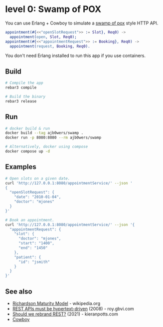 # level 0: Swamp of POX

You can use Erlang + Cowboy to simulate a [swamp of pox][1] style HTTP API.

```erlang
appointment(#{<<"openSlotRequest">> := Slot}, Req0) ->
  appointment(open, Slot, Req0);
appointment(#{<<"appointmentRequest">> := Booking}, Req0) ->
  appointment(request, Booking, Req0).
```

You don't need Erlang installed to run this app if you use containers.

## Build

```bash
# Compile the app
rebar3 compile

# Build the binary
rebar3 release
```

## Run


```bash
# docker build & run
docker build --tag ajb0wers/swamp .
docker run -p 8080:8080 --rm ajb0wers/swamp

# Alternatively, docker using compose
docker compose up -d
```

## Examples

```bash
# Open slots on a given date. 
curl 'http://127.0.0.1:8080/appointmentService/' --json '
{
  "openSlotRequest": {
    "date": "2010-01-04",
    "doctor": "mjones"
  }
}'

# Book an appointment.
curl 'http://127.0.0.1:8080/appointmentService/' --json '{
  "appointmentRequest": {
    "slot": {
      "doctor": "mjones",
      "start": "1400",
      "end": "1450"
    },
    "patient": {
      "id": "jsmith"
    }
  }
}'
```

## See also

- [Richardson Maturity Model][2] - wikipedia\.org
- [REST APIs must be hypertext-driven][3] (2008) - roy\.gbvi\.com
- [Should we rebrand REST?][4] (2021) - kieranpotts\.com
- [Cowboy][5]

[1]: https://martinfowler.com/articles/richardsonMaturityModel.html
[2]: https://en.wikipedia.org/wiki/Richardson_Maturity_Model 
[3]: https://roy.gbiv.com/untangled/2008/rest-apis-must-be-hypertext-driven
[4]: https://kieranpotts.com/rebranding-rest
[5]: https://ninenines.eu
